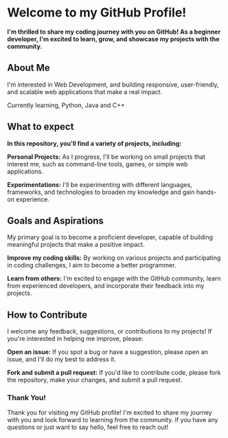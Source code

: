 # Welcome to my GitHub Profile!

**I'm thrilled to share my coding journey with you on GitHub! As a beginner developer, I'm excited to learn, grow, and showcase my projects with the community.**

## About Me

I'm interested in Web Development, and building responsive, user-friendly, and scalable web applications that make a real impact.

Currently learning, Python, Java and C++

## What to expect

**In this repository, you'll find a variety of projects, including:**

**Personal Projects:** As I progress, I'll be working on small projects that interest me, such as command-line tools, games, or simple web applications.

**Experimentations:** I'll be experimenting with different languages, frameworks, and technologies to broaden my knowledge and gain hands-on experience.

## Goals and Aspirations

My primary goal is to become a proficient developer, capable of building meaningful projects that make a positive impact.

**Improve my coding skills:** By working on various projects and participating in coding challenges, I aim to become a better programmer.

**Learn from others:** I'm excited to engage with the GitHub community, learn from experienced developers, and incorporate their feedback into my projects.

## How to Contribute

I welcome any feedback, suggestions, or contributions to my projects! If you're interested in helping me improve, please:

**Open an issue:** If you spot a bug or have a suggestion, please open an issue, and I'll do my best to address it.

**Fork and submit a pull request:** If you'd like to contribute code, please fork the repository, make your changes, and submit a pull request.

### Thank You!

Thank you for visiting my GitHub profile! I'm excited to share my journey with you and look forward to learning from the community. If you have any questions or just want to say hello, feel free to reach out!
